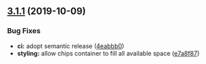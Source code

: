 ## [3.1.1](https://github.com/neovici/paper-autocomplete-chips/compare/v3.1.0...v3.1.1) (2019-10-09)


### Bug Fixes

* **ci:** adopt semantic release ([4eabbb0](https://github.com/neovici/paper-autocomplete-chips/commit/4eabbb0))
* **styling:** allow chips container to fill all available space ([e7a8f87](https://github.com/neovici/paper-autocomplete-chips/commit/e7a8f87))
